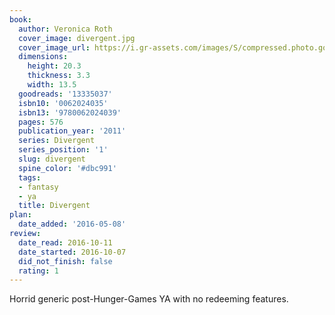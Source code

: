 ```yaml
---
book:
  author: Veronica Roth
  cover_image: divergent.jpg
  cover_image_url: https://i.gr-assets.com/images/S/compressed.photo.goodreads.com/books/1588455221l/13335037._SX98_.jpg
  dimensions:
    height: 20.3
    thickness: 3.3
    width: 13.5
  goodreads: '13335037'
  isbn10: '0062024035'
  isbn13: '9780062024039'
  pages: 576
  publication_year: '2011'
  series: Divergent
  series_position: '1'
  slug: divergent
  spine_color: '#dbc991'
  tags:
  - fantasy
  - ya
  title: Divergent
plan:
  date_added: '2016-05-08'
review:
  date_read: 2016-10-11
  date_started: 2016-10-07
  did_not_finish: false
  rating: 1
---
```


Horrid generic post-Hunger-Games YA with no redeeming features.
